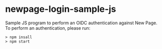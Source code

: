 # newpage-login-sample-js

Sample JS program to perform an OIDC authentication against New Page. To perform
an authentication, please run:

```console
> npm insall
> npm start
```
